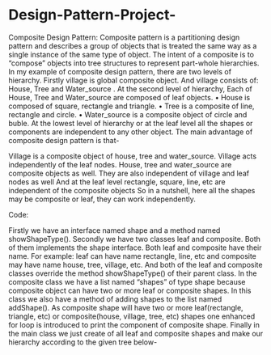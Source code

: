 # Design-Pattern-Project-

Composite Design Pattern: Composite pattern is a partitioning design pattern and describes a group of objects that is treated the same way as a single instance of the same type of object. The intent of a composite is to “compose” objects into tree structures to represent part-whole hierarchies. In my example of composite design pattern, there are two levels of hierarchy. Firstly village is global composite object. And village consists of: House, Tree and Water_source . At the second level of hierarchy, Each of House, Tree and Water_source are composed of leaf objects. • House is composed of square, rectangle and triangle. • Tree is a composite of line, rectangle and circle. • Water_source is a composite object of circle and buble. At the lowest level of hierarchy or at the leaf level all the shapes or components are independent to any other object. The main advantage of composite design pattern is that-

Village is a composite object of house, tree and water_source. Village acts independently of the leaf nodes.
House, tree and water_source are composite objects as well. They are also independent of village and leaf nodes as well
And at the leaf level rectangle, square, line, etc are independent of the composite objects
So in a nutshell, here all the shapes may be composite or leaf, they can work independently.

Code:

Firstly we have an interface named shape and a method named showShapeType().
Secondly we have two classes leaf and composite. Both of them implements the shape interface. Both leaf and composite have their name. For example: leaf can have name rectangle, line, etc and composite may have name house, tree, village, etc. And both of the leaf and composite classes override the method showShapeType() of their parent class.
In the composite class we have a list named “shapes” of type shape because composite object can have two or more leaf or composite shapes. In this class we also have a method of adding shapes to the list named addShape(). As composite shape will have two or more leaf(rectangle, triangle, etc) or composite(house, village, tree, etc) shapes one enhanced for loop is introduced to print the component of composite shape.
Finally in the main class we just create of all leaf and composite shapes and make our hierarchy according to the given tree below-
